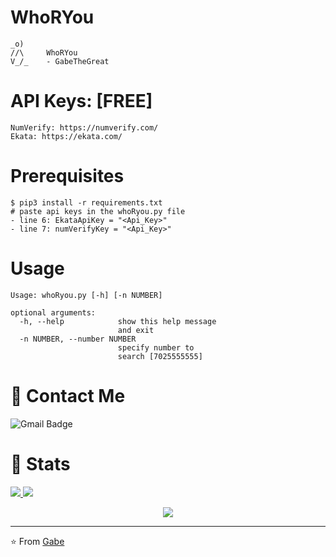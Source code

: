 # WhoRYou
```
_o)
//\     WhoRYou
V_/_    - GabeTheGreat
```
# API Keys: [FREE]
```
NumVerify: https://numverify.com/
Ekata: https://ekata.com/
```
# Prerequisites
```
$ pip3 install -r requirements.txt
# paste api keys in the whoRyou.py file
- line 6: EkataApiKey = "<Api_Key>"
- line 7: numVerifyKey = "<Api_Key>"
```

# Usage
```
Usage: whoRyou.py [-h] [-n NUMBER]

optional arguments:
  -h, --help            show this help message
                        and exit
  -n NUMBER, --number NUMBER
                        specify number to
                        search [7025555555]
```
# 💬 Contact Me 

![Gmail Badge](https://img.shields.io/badge/-berriosgabe@gmail.com-c14438?style=flat-square&logo=Gmail&logoColor=white)

# 🚦 Stats

<a href="https://github.com/CharlesTheGreat77">
  <img src="https://github-readme-stats.vercel.app/api?username=CharlesTheGreat77&show_icons=true&hide=commits" />
</a>
<a href="https://github.com/CharlesTheGreat77">
  <img src="https://github-readme-stats.vercel.app/api/top-langs/?username=CharlesTheGreat77&layout=compact" />
</a>

<p align="center"> 
  <img src="https://profile-counter.glitch.me/CharlesTheGreat77/count.svg" />
</p>

---
⭐️ From [Gabe](https://github.com/CharlesTheGreat77)
